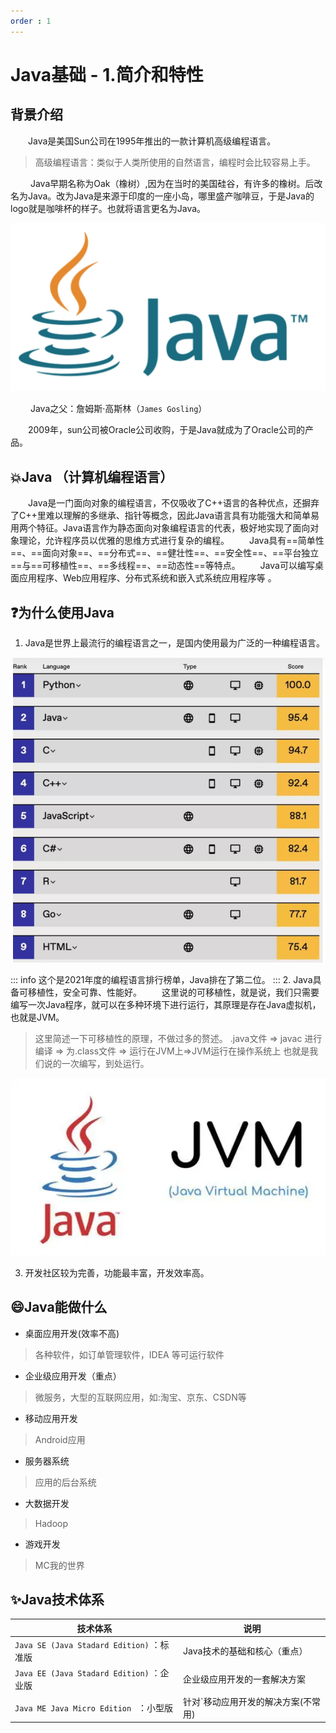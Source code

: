 ```yaml
---
order : 1
---
```

# Java基础 - 1.简介和特性

## 背景介绍
&emsp;&emsp;Java是美国Sun公司在1995年推出的一款计算机高级编程语言。
> 高级编程语言：类似于人类所使用的自然语言，编程时会比较容易上手。

&emsp;&emsp; Java早期名称为Oak（橡树）,因为在当时的美国硅谷，有许多的橡树。后改名为Java。改为Java是来源于印度的一座小岛，哪里盛产咖啡豆，于是Java的logo就是咖啡杯的样子。也就将语言更名为Java。

![Java-Logo](../../../assets/java-base-introduction-features/2023-04-06-16-02-25.png)

&emsp;&emsp; Java之父：詹姆斯·高斯林（`James Gosling`）

&emsp;&emsp;2009年，sun公司被Oracle公司收购，于是Java就成为了Oracle公司的产品。
## 💥Java （计算机编程语言）
&emsp;&emsp;Java是一门面向对象的编程语言，不仅吸收了C++语言的各种优点，还摒弃了C++里难以理解的多继承、指针等概念，因此Java语言具有功能强大和简单易用两个特征。Java语言作为静态面向对象编程语言的代表，极好地实现了面向对象理论，允许程序员以优雅的思维方式进行复杂的编程。
&emsp;&emsp;Java具有==简单性==、==面向对象==、==分布式==、==健壮性==、==安全性==、==平台独立==与==可移植性==、==多线程==、==动态性==等特点。
&emsp;&emsp;Java可以编写桌面应用程序、Web应用程序、分布式系统和嵌入式系统应用程序等 。

## ❓为什么使用Java
1. Java是世界上最流行的编程语言之一，是国内使用最为广泛的一种编程语言。

![编程语言排行榜](../../../assets/java-base-introduction-features/2023-04-06-16-03-18.png)

::: info
这个是2021年度的编程语言排行榜单，Java排在了第二位。
:::
2. Java具备可移植性，安全可靠、性能好。
&emsp;&emsp;这里说的可移植性，就是说，我们只需要编写一次Java程序，就可以在多种环境下进行运行，其原理是存在Java虚拟机，也就是JVM。
> 这里简述一下可移植性的原理，不做过多的赘述。
> .java文件 => javac 进行编译 => 为.class文件 => 运行在JVM上=>JVM运行在操作系统上
> 也就是我们说的一次编写，到处运行。

![JVM](../../../assets/java-base-introduction-features/2023-04-06-16-03-58.png)

3. 开发社区较为完善，功能最丰富，开发效率高。
## :smile:Java能做什么
- 桌面应用开发(效率不高)
> 各种软件，如订单管理软件，IDEA 等可运行软件
- 企业级应用开发（重点）
> 微服务，大型的互联网应用，如:淘宝、京东、CSDN等
- 移动应用开发
> Android应用
- 服务器系统
> 应用的后台系统
- 大数据开发
> Hadoop
- 游戏开发
> MC我的世界

## ✨Java技术体系
|技术体系| 说明 |
|--|--|
| `Java SE (Java Stadard Edition)` ：标准版 |Java技术的基础和核心（重点）  |
| `Java EE (Java Stadard Edition)`  ：企业版| 企业级应用开发的一套解决方案 |
| `Java ME Java Micro Edition ` ：小型版| 针对`移动应用开发的解决方案(不常用)| 